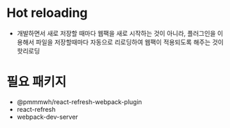# Hot reloading
- 개발하면서 새로 저장할 때마다 웹팩을 새로 시작하는 것이 아니라, 플러그인을 이용해서 파일을 저장할때마다 자동으로 리로딩하여 웹팩이 적용되도록 해주는 것이 핫리로딩

# 필요 패키지
- @pmmmwh/react-refresh-webpack-plugin
- react-refresh
- webpack-dev-server